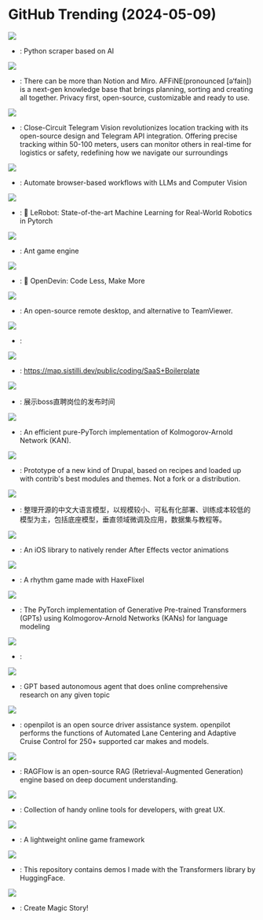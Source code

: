 # GitHub Trending (2024-05-09)

![](https://img.shields.io/badge/Python-New%20833-green?style=flat-square&logo=appveyor)
- [](https://github.comundefined): Python scraper based on AI

![](https://img.shields.io/badge/TypeScript-New%20208-green?style=flat-square&logo=appveyor)
- [](https://github.comundefined): There can be more than Notion and Miro. AFFiNE(pronounced [ə‘fain]) is a next-gen knowledge base that brings planning, sorting and creating all together. Privacy first, open-source, customizable and ready to use.

![](https://img.shields.io/badge/JavaScript-New%20320-green?style=flat-square&logo=appveyor)
- [](https://github.comundefined): Close-Circuit Telegram Vision revolutionizes location tracking with its open-source design and Telegram API integration. Offering precise tracking within 50-100 meters, users can monitor others in real-time for logistics or safety, redefining how we navigate our surroundings

![](https://img.shields.io/badge/Python-New%20316-green?style=flat-square&logo=appveyor)
- [](https://github.comundefined): Automate browser-based workflows with LLMs and Computer Vision

![](https://img.shields.io/badge/Python-New%201-green?style=flat-square&logo=appveyor)
- [](https://github.comundefined): 🤗 LeRobot: State-of-the-art Machine Learning for Real-World Robotics in Pytorch

![](https://img.shields.io/badge/Lua-New%20149-green?style=flat-square&logo=appveyor)
- [](https://github.comundefined): Ant game engine

![](https://img.shields.io/badge/Python-New%20294-green?style=flat-square&logo=appveyor)
- [](https://github.comundefined): 🐚 OpenDevin: Code Less, Make More

![](https://img.shields.io/badge/Rust-New%20319-green?style=flat-square&logo=appveyor)
- [](https://github.comundefined): An open-source remote desktop, and alternative to TeamViewer.

![](https://img.shields.io/badge/TypeScript-New%2093-green?style=flat-square&logo=appveyor)
- [](https://github.comundefined): 

![](https://img.shields.io/badge/TypeScript-New%2091-green?style=flat-square&logo=appveyor)
- [](https://github.comundefined): https://map.sistilli.dev/public/coding/SaaS+Boilerplate

![](https://img.shields.io/badge/JavaScript-New%20147-green?style=flat-square&logo=appveyor)
- [](https://github.comundefined): 展示boss直聘岗位的发布时间

![](https://img.shields.io/badge/Python-New%20161-green?style=flat-square&logo=appveyor)
- [](https://github.comundefined): An efficient pure-PyTorch implementation of Kolmogorov-Arnold Network (KAN).

![](https://img.shields.io/badge/PHP-New%207-green?style=flat-square&logo=appveyor)
- [](https://github.comundefined): Prototype of a new kind of Drupal, based on recipes and loaded up with contrib's best modules and themes. Not a fork or a distribution.

![](https://img.shields.io/badge/none-New%2066-green?style=flat-square&logo=appveyor)
- [](https://github.comundefined): 整理开源的中文大语言模型，以规模较小、可私有化部署、训练成本较低的模型为主，包括底座模型，垂直领域微调及应用，数据集与教程等。

![](https://img.shields.io/badge/Swift-New%2050-green?style=flat-square&logo=appveyor)
- [](https://github.comundefined): An iOS library to natively render After Effects vector animations

![](https://img.shields.io/badge/Haxe-New%2050-green?style=flat-square&logo=appveyor)
- [](https://github.comundefined): A rhythm game made with HaxeFlixel

![](https://img.shields.io/badge/Python-New%2086-green?style=flat-square&logo=appveyor)
- [](https://github.comundefined): The PyTorch implementation of Generative Pre-trained Transformers (GPTs) using Kolmogorov-Arnold Networks (KANs) for language modeling

![](https://img.shields.io/badge/none-New%20265-green?style=flat-square&logo=appveyor)
- [](https://github.comundefined): 

![](https://img.shields.io/badge/Python-New%20301-green?style=flat-square&logo=appveyor)
- [](https://github.comundefined): GPT based autonomous agent that does online comprehensive research on any given topic

![](https://img.shields.io/badge/Python-New%2021-green?style=flat-square&logo=appveyor)
- [](https://github.comundefined): openpilot is an open source driver assistance system. openpilot performs the functions of Automated Lane Centering and Adaptive Cruise Control for 250+ supported car makes and models.

![](https://img.shields.io/badge/Python-New%20172-green?style=flat-square&logo=appveyor)
- [](https://github.comundefined): RAGFlow is an open-source RAG (Retrieval-Augmented Generation) engine based on deep document understanding.

![](https://img.shields.io/badge/Vue-New%20134-green?style=flat-square&logo=appveyor)
- [](https://github.comundefined): Collection of handy online tools for developers, with great UX.

![](https://img.shields.io/badge/C-New%2085-green?style=flat-square&logo=appveyor)
- [](https://github.comundefined): A lightweight online game framework

![](https://img.shields.io/badge/Jupyter%20Notebook-New%2066-green?style=flat-square&logo=appveyor)
- [](https://github.comundefined): This repository contains demos I made with the Transformers library by HuggingFace.

![](https://img.shields.io/badge/Jupyter%20Notebook-New%20945-green?style=flat-square&logo=appveyor)
- [](https://github.comundefined): Create Magic Story!

